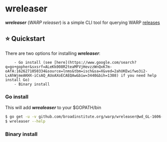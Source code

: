 # wreleaser

**_wreleaser_** (_WARP releaser_) is a simple CLI tool for querying WARP [releases](https://github.com/broadinstitute/warp/releases)

## :star: Quickstart

There are two options for installing **_wreleaser_**:


        - Go install (see [here](https://www.google.com/search?q=go+gopher&sxsrf=ALeKk008R2teaMFVjHevzzWnQxK7m-oAfA:1626271050334&source=lnms&tbm=isch&sa=X&ved=2ahUKEwifwo3i2-LxAhWjmeAKHX-iCsAQ_AUoAXoECAEQAw&biw=3440&bih=1308) if you need help install Go)
        - Binary install

### Go install
This will add **_wrealeaser_** to your $GOPATH/bin

```bash
$ go get -u -v github.com/broadinstitute.org/warp/wreleaser@wd_GL-1606-warp-releases
$ wreleaser --help
```

### Binary install
